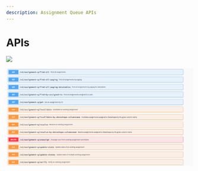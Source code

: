 ```yaml
---
description: Assignment Queue APIs
---
```


# APIs

![](../.gitbook/assets/screen-shot-2020-07-07-at-5.27.41-am.png)

![](../.gitbook/assets/screen-shot-2020-07-07-at-5.29.04-am.png)





